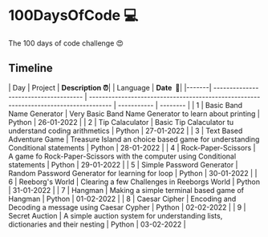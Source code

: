 # 100DaysOfCode 💻

The 100 days of code challenge 😍

## Timeline

|  Day  | Project                               | **Description :alarm_clock:**|                                                        | Language     | **Date &nbsp;:calendar:**|
|-------| ------------------------------------- | ------------------------------------------------------------------------------------- |  -----------  |  --------  |
|   1   | Basic Band Name Generator             | Very Basic Band Name Generator to learn about printing                                | Python        | 26-01-2022 |
|   2   | Tip Calaculator                       | Basic Tip Calaculator tu understand coding arithmetics                                | Python        | 27-01-2022 |
|   3   | Text Based Adventure Game             | Treasure Island an choice based game for understanding Conditional statements         | Python        | 28-01-2022 |
|   4   | Rock-Paper-Scissors                   | A game fo Rock-Paper-Scissors with the computer using Conditional statements          | Python        | 29-01-2022 |
|   5   | Simple Password Generator             | Random Password Generator for learning for loop                                       | Python        | 30-01-2022 |
|   6   | Reeborg's World                       | Clearing a few Challenges in Reeborgs World                                           | Python        | 31-01-2022 |
|   7   | Hangman                               | Making a simple terminal based game of Hangman                                        | Python        | 01-02-2022 |
|   8   | Caesar Cipher                         | Encoding and Decoding a message using Caesar Cypher                                   | Python        | 02-02-2022 |
|   9   | Secret Auction                        | A simple auction system for understanding lists, dictionaries and their nesting       | Python        | 03-02-2022 |
